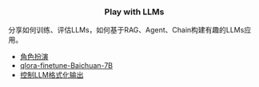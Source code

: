 
<h3 align="center">
Play with LLMs
</h3>

分享如何训练、评估LLMs，如何基于RAG、Agent、Chain构建有趣的LLMs应用。

- [角色扮演](./roleplay/README.md)
- [qlora-finetune-Baichuan-7B](./finetune-qlora-baichuan/)
- [控制LLM格式化输出](./examples/control_llms_output_structure.ipynb)